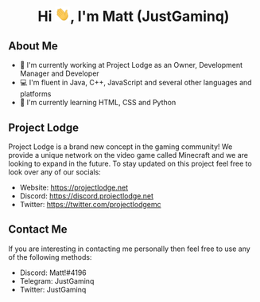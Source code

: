 <h1 align="center">Hi <img src="https://github.com/ABSphreak/ABSphreak/blob/master/gifs/Hi.gif" width="30px">, I'm Matt (JustGaminq)</h1>

## About Me

- :briefcase: I'm currently working at Project Lodge as an Owner, Development Manager and Developer
- :computer: I'm fluent in Java, C++, JavaScript and several other languages and platforms
- :notebook: I'm currently learning HTML, CSS and Python

## Project Lodge

Project Lodge is a brand new concept in the gaming community! We provide a unique network on the video game called Minecraft and we are looking to expand in the future. To stay updated on this project feel free to look over any of our socials:

- Website: https://projectlodge.net
- Discord: https://discord.projectlodge.net
- Twitter: https://twitter.com/projectlodgemc

## Contact Me

If you are interesting in contacting me personally then feel free to use any of the following methods:

- Discord: Matt!#4196
- Telegram: JustGaminq
- Twitter: JustGaminq
